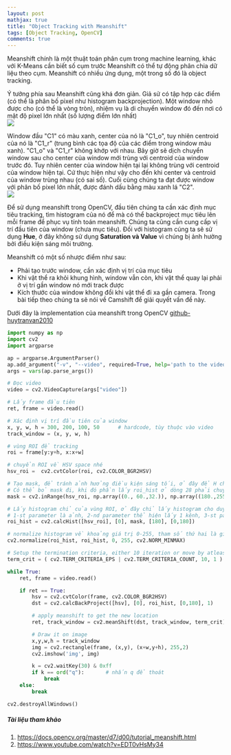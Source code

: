 ```yaml
---
layout: post
mathjax: true
title: "Object Tracking with Meanshift"
tags: [Object Tracking, OpenCV]
comments: true
---
```


Meanshift chính là một thuật toán phân cụm trong machine learning, khác với K-Means cần biết số cụm trước Meanshift có thể tự động phân chia dữ liệu theo cụm. Meanshift có nhiều ứng dụng, một trong số đó là object tracking.

Ý tưởng phía sau Meanshift cũng khá đơn giản. Giả sử có tập hợp các điểm (có thể là phân bố pixel như histogram backprojection). Một window nhỏ được cho (có thể là vòng tròn), nhiệm vụ là di chuyển window đó đến nơi có mật độ pixel lớn nhất (số lượng điểm lớn nhất)
<img src="https://docs.opencv.org/master/meanshift_basics.jpg" style="display:block; margin-left:auto; margin-right:auto">

Window đầu "C1" có màu xanh, center của nó là "C1_o", tuy nhiên centroid của nó là "C1_r" (trung bình các tọa độ của các điểm trong window màu xanh). "C1_o" và "C1_r" không khớp với nhau. Bây giờ sẽ dịch chuyển window sau cho center của window mới trùng với centroid của window trước đó. Tuy nhiên center của window hiện tại lại không trùng với centroid của window hiện tại. Cứ thực hiện như vậy cho đến khi center và centroid của window trùng nhau (có sai số). Cuối cùng chúng ta đạt được window với phân bố pixel lớn nhất, được đánh dấu bằng màu xanh lá "C2".
<img src="https://docs.opencv.org/master/meanshift_face.gif" style="display:block; margin-left:auto; margin-right:auto">

Để sử dụng meanshift trong OpenCV, đầu tiên chúng ta cần xác định mục tiêu tracking, tìm histogram của nó để mà có thể backproject mục tiêu lên mỗi frame để phục vụ tính toán meanshift. Chúng ta cũng cần cung cấp vị trí đầu tiên của window (chưa mục tiêu). Đối với histogram cúng ta sẽ sử dụng **Hue**, ở đây không sử dụng **Saturation và Value** vì chúng bị ảnh hưởng bởi điều kiện sáng môi trường.

Meanshift có một số nhược điểm như sau:
* Phải tạo trước window, cần xác định vị trí của mục tiêu
* Khi vật thể ra khỏi khung hình, window vẫn còn, khi vật thể quay lại phải ở vị trí gần window nó mới track được
* Kích thước của window không đổi khi vật thể đi xa gần camera. Trong bài tiếp theo chúng ta sẽ nói về Camshift để giải quyết vấn đề này.

Dưới đây là implementation của meanshift trong OpenCV [github-huytranvan2010](https://github.com/huytranvan2010/Object-Tracking-with-MeanShift)

```python
import numpy as np
import cv2
import argparse

ap = argparse.ArgumentParser()
ap.add_argument("-v", "--video", required=True, help='path to the video')
args = vars(ap.parse_args())

# Đọc video
video = cv2.VideoCapture(args["video"])

# Lấy frame đầu tiên
ret, frame = video.read()

# Xác định vị trí đầu tiên của window
x, y, w, h = 300, 200, 100, 50      # hardcode, tùy thuộc vào video
track_window = (x, y, w, h)

# vùng ROI để tracking
roi = frame[y:y+h, x:x+w]

# chuyển ROI về HSV space nhé
hsv_roi =  cv2.cvtColor(roi, cv2.COLOR_BGR2HSV)

# Tạo mask, để tránh ảnh hưởng điều kiện sáng tối, ở đây để H chạy toàn dải từ 0 đến 180
# Có thể bỏ mask đi, khi đó phần lấy roi_hist ở dòng 28 phải chuyển thành None
mask = cv2.inRange(hsv_roi, np.array((0., 60.,32.)), np.array((180.,255.,255.)))

# Lấy histogram chỉ của vùng ROI, ở đây chỉ lấy histogram cho duy nhất 1 kênh H - Hue
# 1-st parameter là ảnh, 2-nd parameter thể hiện lấy 1 kênh, 3-st parameter là mask, 4-th là số bins, 5-th là khoảng giá trị
roi_hist = cv2.calcHist([hsv_roi], [0], mask, [180], [0,180])

# normalize histogram về khoảng giá trị 0-255, tham số thứ hai là giá trị trả về, cuối cùng là norm type
cv2.normalize(roi_hist, roi_hist, 0, 255, cv2.NORM_MINMAX)

# Setup the termination criteria, either 10 iteration or move by atleast 1 pt
term_crit = ( cv2.TERM_CRITERIA_EPS | cv2.TERM_CRITERIA_COUNT, 10, 1 )

while True:
    ret, frame = video.read()

    if ret == True:
        hsv = cv2.cvtColor(frame, cv2.COLOR_BGR2HSV)
        dst = cv2.calcBackProject([hsv], [0], roi_hist, [0,180], 1)

        # apply meanshift to get the new location
        ret, track_window = cv2.meanShift(dst, track_window, term_crit)

        # Draw it on image
        x,y,w,h = track_window
        img = cv2.rectangle(frame, (x,y), (x+w,y+h), 255,2)
        cv2.imshow('img', img)

        k = cv2.waitKey(30) & 0xff
        if k == ord("q"):       # nhấn q để thoát
            break
    else:
        break

cv2.destroyAllWindows()
```
##### Tài liệu tham khảo
1. https://docs.opencv.org/master/d7/d00/tutorial_meanshift.html
2. https://www.youtube.com/watch?v=EDT0vHsMy34


